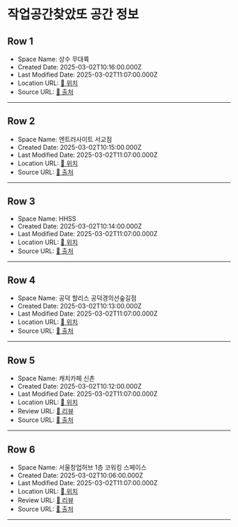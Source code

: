 # 작업공간찾았또 공간 정보

## Row 1
- Space Name: 상수 무대륙
- Created Date: 2025-03-02T10:16:00.000Z
- Last Modified Date: 2025-03-02T11:07:00.000Z
- Location URL: [📍 위치](https://naver.me/5Czp3nrV)
- Source URL: [🔗 출처](https://geultto10.slack.com/archives/C07QASXFE5S/p1729819229565579)

---

## Row 2
- Space Name: 엔트러사이트 서교점
- Created Date: 2025-03-02T10:15:00.000Z
- Last Modified Date: 2025-03-02T11:07:00.000Z
- Location URL: [📍 위치](https://naver.me/FfeOzJid)
- Source URL: [🔗 출처](https://geultto10.slack.com/archives/C07QASXFE5S/p1728521707985909)

---

## Row 3
- Space Name: HHSS
- Created Date: 2025-03-02T10:14:00.000Z
- Last Modified Date: 2025-03-02T11:07:00.000Z
- Location URL: [📍 위치](https://naver.me/FdGnvMzy)
- Source URL: [🔗 출처](https://geultto10.slack.com/archives/C07QASXFE5S/p1728514398666419)

---

## Row 4
- Space Name: 공덕 할리스 공덕경의선숲길점
- Created Date: 2025-03-02T10:13:00.000Z
- Last Modified Date: 2025-03-02T11:07:00.000Z
- Location URL: [📍 위치](https://naver.me/GWFr3n3I)
- Source URL: [🔗 출처](https://geultto10.slack.com/archives/C07QASXFE5S/p1727976968949599)

---

## Row 5
- Space Name: 캐치카페 신촌
- Created Date: 2025-03-02T10:12:00.000Z
- Last Modified Date: 2025-03-02T11:07:00.000Z
- Location URL: [📍 위치](https://naver.me/xAFCnVqu)
- Review URL: [📝 리뷰](https://blog.naver.com/yonseiblog/223220536418)
- Source URL: [🔗 출처](https://geultto10.slack.com/archives/C07QASXFE5S/p1732088578593649)

---

## Row 6
- Space Name: 서울창업허브 1층 코워킹 스페이스
- Created Date: 2025-03-02T10:06:00.000Z
- Last Modified Date: 2025-03-02T11:07:00.000Z
- Location URL: [📍 위치](https://naver.me/FjbnfZuu)
- Review URL: [📝 리뷰](https://m.blog.naver.com/jinseireview/223520521443)
- Source URL: [🔗 출처](https://geultto10.slack.com/archives/C07QASXFE5S/p1727976968949599)

---

